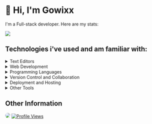 <!--![Header](./header.png)-->
<h1>👋 Hi, I'm Gowixx</h1>
<p>I'm a Full-stack developer. Here are my stats:</p>

<img src="https://github-readme-stats.vercel.app/api/?username=Gowixx&title_color=4F8CC9&text_color=9f9f9f&show_icons=true&bg_color=00000000&hide_border=true&icon_color=4F8CC9&hide_title=true&count_private=true" />

## Technologies i've used and am familiar with:

<details>
   <summary>Text Editors</summary>
   <img src="https://skillicons.dev/icons/?i=vscode,visualstudio,eclipse&perline=7" />
</details>
<details>
   <summary>Web Development</summary>
   <img src="https://skillicons.dev/icons/?i=html,css,bootstrap,jquery,js,react,next,tailwind,php,express,flask,fastapi,mongodb,firebase,redis,regex&perline=7" />
</details>
<details>
   <summary>Programming Languages</summary>
   <img src="https://skillicons.dev/icons/?i=cs,python,java,typescript,lua,mysql,pytorch,sqlite,selenium,v&perline=7" />
</details>
<details>
   <summary>Version Control and Collaboration</summary>
   <p>
      <img src="https://skillicons.dev/icons/?i=github,git,gitlab&perline=7" />
   </p>
</details>
<details>
   <summary>Deployment and Hosting</summary>
   <img src="https://skillicons.dev/icons/?i=heroku,gcp,vercel,raspberrypi,workers,cloudflare,sentry&perline=7" />
</details>
<details>
   <summary>Other Tools</summary>
   <img src="https://skillicons.dev/icons/?i=figma,v,nodejs,maven,linux,bash,twitter,discord,bots&perline=7" />
</details>

## Other Information

<img src="https://discord.c99.nl/widget/theme-1/1092504401232535633.png" style="border-radius: 0.5rem" />

<a href="https://github.com/Gowixx">
      <img src="https://komarev.com/ghpvc/?username=Gowixx" alt="Profile Views">
</a>



<!--![Footer](./footer.png)-->
